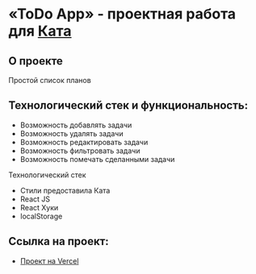 # «ToDo App» - проектная работа для [Ката](https://kata.academy/frontend/postpayment)

## О проекте

Простой список планов

## Технологический стек и функциональность:

- Возможность добавлять задачи
- Возможность удалять задачи
- Возможность редактировать задачи
- Возможность фильтровать задачи
- Возможность помечать сделанными задачи

Технологический стек
- Стили предоставила Ката
- React JS
- React Хуки
- localStorage

## Ссылка на проект:

- [Проект на Vercel](https://todo-app-sooty-chi.vercel.app)
